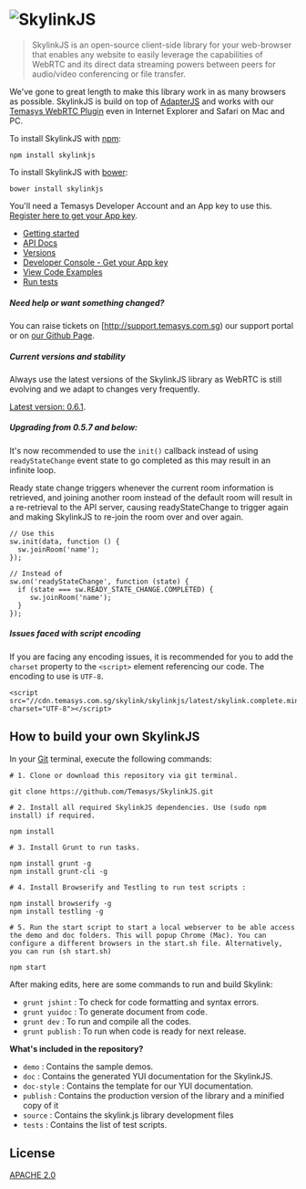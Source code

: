 # ![SkylinkJS](http://temasys.github.io/resources/img/skylinkjs.svg)

> SkylinkJS is an open-source client-side library for your web-browser that enables any website to easily leverage the capabilities of WebRTC and its direct data streaming powers between peers for audio/video conferencing or file transfer.

We've gone to great length to make this library work in as many browsers as possible. SkylinkJS is build on top of [AdapterJS](http://github.com/Temasys/AdapterJS) and works with our [Temasys WebRTC Plugin](http://skylink.io/plugin/) even in Internet Explorer and Safari on Mac and PC.

To install SkylinkJS with [npm](https://www.npmjs.com/):
```
npm install skylinkjs
```
To install SkylinkJS with [bower](http://bower.io/):
```
bower install skylinkjs
```

You'll need a Temasys Developer Account and an App key to use this. [Register here to get your App key](https://developer.temasys.com.sg).


- [Getting started](http://temasys.github.io/how-to/2014/08/08/Getting_started_with_WebRTC_and_SkylinkJS/)
- [API Docs](http://cdn.temasys.com.sg/skylink/skylinkjs/latest/doc/classes/Skylink.html)
- [Versions](http://github.com/Temasys/SkylinkJS/releases)
- [Developer Console  - Get your App key](https://developer.temasys.com.sg)
- [View Code Examples](https://github.com/Temasys/SkylinkJS/tree/master/demo)
- [Run tests](https://github.com/Temasys/SkylinkJS/tree/master/tests)


##### Need help or want something changed?
You can raise tickets on [http://support.temasys.com.sg) our support portal or on [our Github Page](https://developer.temasys.com.sg/support).

##### Current versions and stability
Always use the latest versions of the SkylinkJS library as WebRTC is still evolving and we adapt to changes very frequently.

[Latest version: 0.6.1](https://github.com/Temasys/SkylinkJS/releases/tag/0.6.1).

##### Upgrading from 0.5.7 and below:
It's now recommended to use the `init()` callback instead of using `readyStateChange` event state to go completed as this may result in an infinite loop.

Ready state change triggers whenever the current room information is retrieved,  and joining another room instead of the default room will result in a re-retrieval to the API server, causing readyStateChange to trigger again and making SkylinkJS to re-join the room over and over again.
```
// Use this
sw.init(data, function () {
  sw.joinRoom('name');
});

// Instead of
sw.on('readyStateChange', function (state) {
  if (state === sw.READY_STATE_CHANGE.COMPLETED) {
     sw.joinRoom('name');
  }
});
```

##### Issues faced with script encoding
If you are facing any encoding issues, it is recommended for you to add the `charset` property to the `<script>` element referencing our code. The encoding to use is `UTF-8`.
```
<script src="//cdn.temasys.com.sg/skylink/skylinkjs/latest/skylink.complete.min.js" charset="UTF-8"></script>
```

## How to build your own SkylinkJS
In your [Git](http://git-scm.com/download) terminal, execute the following commands:
```
# 1. Clone or download this repository via git terminal.

git clone https://github.com/Temasys/SkylinkJS.git

# 2. Install all required SkylinkJS dependencies. Use (sudo npm install) if required.

npm install

# 3. Install Grunt to run tasks.

npm install grunt -g
npm install grunt-cli -g

# 4. Install Browserify and Testling to run test scripts :

npm install browserify -g
npm install testling -g

# 5. Run the start script to start a local webserver to be able access the demo and doc folders. This will popup Chrome (Mac). You can configure a different browsers in the start.sh file. Alternatively, you can run (sh start.sh)

npm start
```

After making edits, here are some commands to run and build Skylink:

- `grunt jshint` : To check for code formatting and syntax errors.
- `grunt yuidoc` : To generate document from code.
- `grunt dev` : To run and compile all the codes.
- `grunt publish` : To run when code is ready for next release.

__What's included in the repository?__

- `demo` : Contains the sample demos.
- `doc` : Contains the generated YUI documentation for the SkylinkJS.
- `doc-style` : Contains the template for our YUI documentation.
- `publish` : Contains the production version of the library and a minified copy of it
- `source` : Contains the skylink.js library development files
- `tests` : Contains the list of test scripts.


## License
[APACHE 2.0](http://www.apache.org/licenses/LICENSE-2.0.html)
